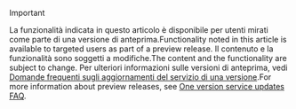 > [!IMPORTANT]
> <span data-ttu-id="7d38b-101">La funzionalità indicata in questo articolo è disponibile per utenti mirati come parte di una versione di anteprima.</span><span class="sxs-lookup"><span data-stu-id="7d38b-101">Functionality noted in this article is available to targeted users as part of a preview release.</span></span> <span data-ttu-id="7d38b-102">Il contenuto e la funzionalità sono soggetti a modifiche.</span><span class="sxs-lookup"><span data-stu-id="7d38b-102">The content and the functionality are subject to change.</span></span> <span data-ttu-id="7d38b-103">Per ulteriori informazioni sulle versioni di anteprima, vedi [Domande frequenti sugli aggiornamenti del servizio di una versione](https://docs.microsoft.com/dynamics365/unified-operations/fin-and-ops/get-started/one-version).</span><span class="sxs-lookup"><span data-stu-id="7d38b-103">For more information about preview releases, see [One version service updates FAQ](https://docs.microsoft.com/dynamics365/unified-operations/fin-and-ops/get-started/one-version).</span></span>
